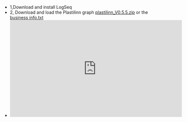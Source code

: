 - 1,Download and install LogSeq
- 2, Download and load the Plastilinn graph [plastilinn_V0.5.5.zip](../assets/plastilinn_V0_1705046082128_0.5.5.zip) or the [business info.txt](../assets/business_info_1705046099067_0.txt)
- <iframe width="560" height="315" src="https://www.youtube.com/embed/k9fEKFas5ps?si=0b4LLlGB0lkn5EOm" title="YouTube video player" frameborder="0" allow="accelerometer; autoplay; clipboard-write; encrypted-media; gyroscope; picture-in-picture; web-share" allowfullscreen></iframe>